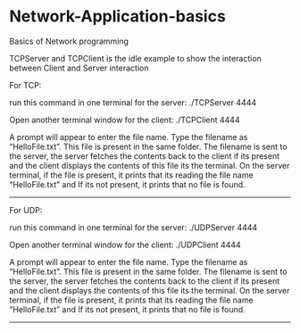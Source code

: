 # Network-Application-basics
Basics of Network programming

TCPServer and TCPClient is the idle example to show the interaction between Client and Server interaction

For TCP:

run this command in one terminal for the server:
./TCPServer 4444

Open another terminal window for the client:
./TCPClient 4444

A prompt will appear to enter the file name. Type the filename as “HelloFile.txt”. This file is present in the same folder.
The filename is sent to the server, the server fetches the contents back to the client if its present and the client displays the contents of this file its the terminal.
On the server terminal, if the file is present, it prints that its reading the file name “HelloFile.txt” and If its not present, it prints that no file is found.

*****************************************************************************	
For UDP:

run this command in one terminal for the server:
./UDPServer 4444

Open another terminal window for the client:
./UDPClient 4444

A prompt will appear to enter the file name. Type the filename as “HelloFile.txt”. This file is present in the same folder.
The filename is sent to the server, the server fetches the contents back to the client if its present and the client displays the contents of this file its the terminal.
On the server terminal, if the file is present, it prints that its reading the file name “HelloFile.txt” and If its not present, it prints that no file is found.


*****************************************************************************	